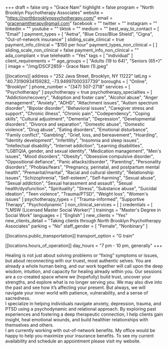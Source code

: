 +++
draft = false
org = "Grace Nam"
highlight = false
program = "North Brooklyn Psychotherapy Associates"
website = "https://northbrooklynpsychotherapy.com/"
email = "gracenamtherapy@gmail.com"
facebook = ""
twitter = ""
instagram = ""
linkedin = ""
youtube = ""
tiktok = ""
medium = ""
best_way_to_contact = [ "Email" ]
payment_types = [
  "Aetna",
  "Blue Cross/Blue Shield",
  "Cigna",
  "Out-of-network insurance"
]
sliding_scale_clinical = true
payment_info_clinical = "$150 per hour"
payment_types_non_clinical = [ ]
sliding_scale_non_clinical = false
payment_info_non_clinical = ""
ada_compliant = true
telehealth = "Yes"
tags = [ "individual" ]
client_requirements = ""
age_groups = [ "Adults (19 to 64)", "Seniors (65+)" ]
image = "/img/DSCF2859 - Grace Nam (1).jpeg"

[[locations]]
address = "252 Java Street, Brooklyn, NY 11222"
latLng = "40.73190934159282, -73.94997000337739"
boroughs = [ "Online", "Brooklyn" ]
phone_number = "(347) 507-2718"
services = [ "Psychotherapy" ]
psychotherapy = true
psychotherapy_specialties = [
  "Addiction/recovery",
  "Adoption and foster care",
  "Alcohol abuse",
  "Anger management",
  "Anxiety",
  "ADHD",
  "Attachment issues",
  "Autism spectrum disorder",
  "Bipolar disorder",
  "Behavioral issues",
  "Caregiver stress and support",
  "Chronic illness",
  "Chronic pain",
  "Codependency",
  "Coping skills",
  "Cultural adjustment",
  "Dementia",
  "Depression",
  "Developmental disorders",
  "Divorce and separation",
  "Domestic abuse",
  "Domestic violence",
  "Drug abuse",
  "Eating disorders",
  "Emotional disturbance",
  "Family conflict",
  "Gambling",
  "Grief, loss, and bereavement",
  "Hoarding",
  "Identity development",
  "Infertility",
  "Insomnia and sleep issues",
  "Intellectual disability",
  "Internet addiction",
  "Learning disabilities",
  "LGBTQIA, gender, and sexual identity",
  "Medication management",
  "Men's issues",
  "Mood disorders",
  "Obesity",
  "Obsessive compulsive disorder",
  "Oppositional defiance",
  "Panic attacks/disorder",
  "Parenting",
  "Personality disorders",
  "Phobias/fears",
  "Pregnancy, perinatal, and postpartum mental health",
  "Premarital/marital",
  "Racial and cultural identity",
  "Relationship issues",
  "Schizophrenia",
  "Self-esteem",
  "Self-harming",
  "Sexual abuse",
  "Sexual addiction",
  "Sexual harassment and assault",
  "Sexual health/dysfunction",
  "Spirituality",
  "Stress",
  "Substance abuse",
  "Suicidal ideation",
  "Teen violence",
  "Trauma/PTSD",
  "Weight loss",
  "Women's issues"
]
psychotherapy_types = [ "Trauma-informed", "Supportive Therapy", "Psychodynamic" ]
non_clinical_services = [ ]
credentials = [ "LMSW (Licensed Master Social Worker)" ]
trainings = "Master's Degree in Social Work"
languages = [ "English" ]
new_clients = "Yes"
new_clients_detail = "Taking clients through North Brooklyn Psychotherapy Associates"
parking = "No"
staff_gender = [ "Female", "Nonbinary" ]

  [[locations.public_transportation]]
  transport_option = "G train"

  [[locations.hours_of_operation]]
  day_hours = "7 pm - 10 pm, generally"
+++

Healing is not just about solving problems or “fixing” symptoms or issues, but about reconnecting with our truest, most authentic selves. You are already a whole human being, and our work together will call upon the deep wisdom, intuition, and capacity for healing already within you. Our sessions are a co-created space where we (hopefully) build trust, uncover your strengths, and explore what is no longer serving you. We may also dive into the past and see how it’s affecting your present. But always, we will navigate your inner world with patience, vulnerability, and a sense of sacredness. <br>
I specialize in helping individuals navigate anxiety, depression, trauma, and PTSD using a psychodynamic and relational approach. By exploring past experiences and fostering a deep therapeutic connection, I help clients gain insight, heal emotional wounds, and build healthier relationships with themselves and others. <br>
I am currently working with out-of-network benefits. My office would be happy to help you maximize your insurance benefits. To see my current availability and schedule an appointment please visit my website. <br>
